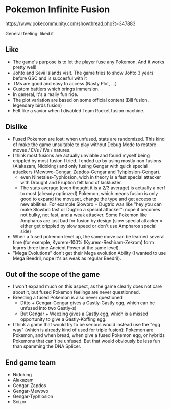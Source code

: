 # Pokemon Infinite Fusion

https://www.pokecommunity.com/showthread.php?t=347883

General feeling: liked it

## Like

- The game's purpose is to let the player fuse any Pokemon. And it works pretty well!
- Johto and Sevii Islands visit. The game tries to show Johto 3 years before GSC and is succesful with it
- TMs are good and easy to access (Nasty Plot, ...)
- Custom battlers which brings immersion.
- In general, it's a really fun ride.
- The plot variation are based on some official content (Bill fusion, legendary birds fusion)
- Felt like a savior when I disabled Team Rocket fusion machine.

## Dislike

- Fused Pokemon are lost: when unfused, stats are randomized. This kind of make the game
unsuitable to play without Debug Mode to restore moves / EVs / IVs / natures.
- I think most fusions are actually unviable and found myself being crippled by most fusion I
tried. I ended up by using mostly non fusions (Alakazam, Nidoking) and only fusing Gengar with
quick special attackers (Mewtwo-Gengar, Zapdos-Gengar and Tyhplosion-Gengar).
  - even Ninetales-Typhlosion, wich in theory is a fast special attacker with Drought and Eruption
  felt kind of lackluster.
  - The stats average (even thought it is a 2/3 average) is actually a nerf to most (already optimzed)
  Pokemon, which means fusion is only good to expand the moveset, change the type and get access to
  new abilities. For example Slowbro + Dugtrio was like "hey you can make Slowbro fast or Dugtrio
  a special attacker": nope it becomes not bulky, not fast, and a weak attacker. Some Pokemon like
  Ampharos are just bad for fusion by design (slow special attacker = either get crippled by slow speed
  or don't use Ampharos special side)  
- When a fused pokemon level up, the same move can be learned several time (for exemple, Kyurem-100%
(Kyurem-Reshiram-Zekrom) form learns three time Ancient Power at the same level).
- "Mega Evolutions" don't get their Mega evolution Ability (I wanted to use Mega Beedril, nope it's as
weak as regular Beedril).

## Out of the scope of the game

- I won't expand much on this aspect, as the game clearly does not care about it, but fused Pokemon
feelings are never questionned.
- Breeding a fused Pokemon is also never questioned
  - Ditto + Gengar-Gengar gives a Gastly-Gastly egg, which can be unfused into two Gastly-s)
  - But Gengar + Weezing gives a Gastly egg, which is a missed opportunity to give a Gastly-Koffing egg.
- I think a game that would try to be serious would instead use the "egg way" (which is already kind of
used for triple fusion): Pokemon are Pokemon, and when bread, when give a fused Pokemon egg, or hybrids
Pokemons that can't be unfused. But that would obviously be less fun than spamming the DNA Splicer.


## End game team

- Nidoking
- Alakazam
- Gengar-Zapdos
- Gengar-Mewtwo
- Gengar-Typhlosion
- Scizor
